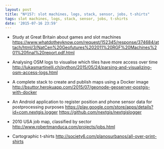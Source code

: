 ```yaml
---
layout: post
title: "Nº157: slot machines, logs, stack, sensor, jobs, t-shirts"
tags: slot machines, logs, stack, sensor, jobs, t-shirts
date: '2015-07-16 23:59'
---
```


* Study at Great Britain about games and slot machines
  https://www.whatdotheyknow.com/request/152345/response/374684/attach/html/3/NatCen%20Geofutures%202011%20RGF%20Machines%201%20final%20report.pdf.html

* Analysing OSM logs to visualise which tiles have more access over time
  http://lukasmartinelli.ch/python/2015/05/24/parsing-and-visualizing-osm-access-logs.html

* A complete stack to create and publish maps using a Docker image
  http://bsuttor.herokuapp.com/2015/07/geonode-geoserver-postgis-with-docker

* An Android application to register position and phone sensor data for postprocessing purposes
  https://play.google.com/store/apps/details?id=com.nextgis.logger https://github.com/nextgis/nextgislogger

* 2010 USA job map, classified by sector
  http://www.robertmanduca.com/projects/jobs.html

* Cartographic t-shirts
  http://society6.com/planosurbanos/all-over-print-shirts

